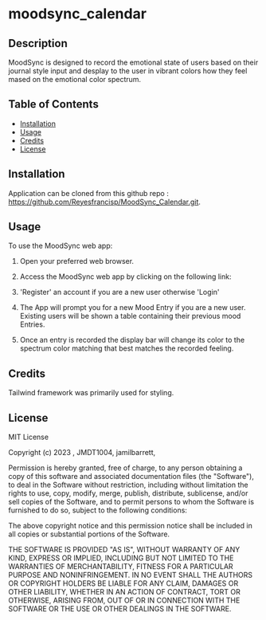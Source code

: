 # moodsync_calendar

## Description
MoodSync is designed to record the emotional state of users based on their journal style input and desplay to the user in vibrant colors how they feel mased on the emotional color spectrum.

## Table of Contents

- [Installation](#installation)
- [Usage](#usage)
- [Credits](#credits)
- [License](#license)


## Installation
Application can be cloned from this github repo : https://github.com/Reyesfrancisp/MoodSync_Calendar.git.


## Usage
To use the MoodSync web app:

1. Open your preferred web browser.

2. Access the MoodSync web app by clicking on the following link: 

3. 'Register' an account if you are a new user otherwise 'Login' 

4. The App will prompt you for a new Mood Entry if you are a new user. Existing users will be shown a table containing their previous mood Entries.

5. Once an entry is recorded the display bar will change its color to the spectrum color matching that best matches the recorded feeling.  


## Credits

Tailwind framework was primarily used for styling. 

## License
MIT License

Copyright (c) 2023 , JMDT1004, jamilbarrett,

Permission is hereby granted, free of charge, to any person obtaining a copy
of this software and associated documentation files (the "Software"), to deal
in the Software without restriction, including without limitation the rights
to use, copy, modify, merge, publish, distribute, sublicense, and/or sell
copies of the Software, and to permit persons to whom the Software is
furnished to do so, subject to the following conditions:

The above copyright notice and this permission notice shall be included in all
copies or substantial portions of the Software.

THE SOFTWARE IS PROVIDED "AS IS", WITHOUT WARRANTY OF ANY KIND, EXPRESS OR
IMPLIED, INCLUDING BUT NOT LIMITED TO THE WARRANTIES OF MERCHANTABILITY,
FITNESS FOR A PARTICULAR PURPOSE AND NONINFRINGEMENT. IN NO EVENT SHALL THE
AUTHORS OR COPYRIGHT HOLDERS BE LIABLE FOR ANY CLAIM, DAMAGES OR OTHER
LIABILITY, WHETHER IN AN ACTION OF CONTRACT, TORT OR OTHERWISE, ARISING FROM,
OUT OF OR IN CONNECTION WITH THE SOFTWARE OR THE USE OR OTHER DEALINGS IN THE
SOFTWARE.

